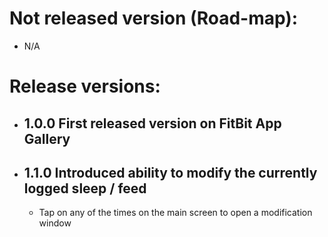 # Not released version (Road-map):
- N/A

# Release versions:
- ## 1.0.0 First released version on FitBit App Gallery
- ## 1.1.0 Introduced ability to modify the currently logged sleep / feed
  - Tap on any of the times on the main screen to open a modification window